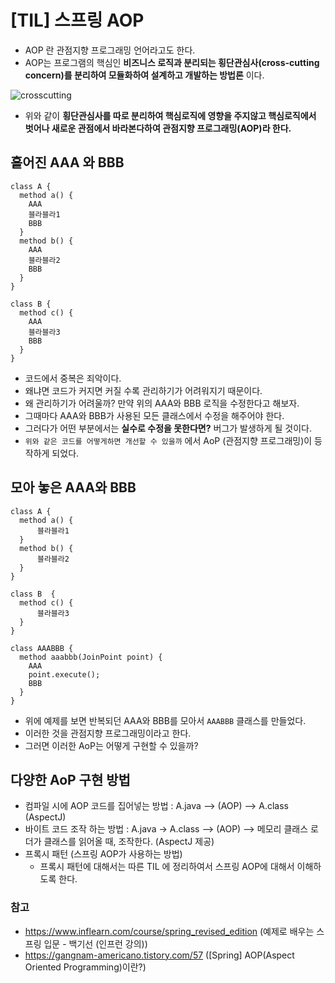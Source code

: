 
# [TIL] 스프링 AOP

* AOP 란 관점지향 프로그래밍 언어라고도 한다.
* AOP는 프로그램의 핵심인 __비즈니스 로직과 분리되는 횡단관심사(cross-cutting concern)를 분리하여 모듈화하여 설계하고 개발하는 방법론__
이다.

![crosscutting](../static/spring/apo-crosscutting.png)

* 위와 같이 __횡단관심사를 따로 분리하여 핵심로직에 영향을 주지않고 핵심로직에서 벗어나 새로운 관점에서 바라본다하여 관점지향 프로그래밍(AOP)라 한다.__

## 흩어진 AAA 와 BBB

```
class A {
  method a() {
    AAA
    블라블라1
    BBB
  }
  method b() {
    AAA
    블라블라2
    BBB
  }
}

class B {
  method c() {
    AAA
    블라블라3
    BBB
  }
}
```

* 코드에서 중복은 죄악이다.
* 왜냐면 코드가 커지면 커질 수록 관리하기가 어려워지기 때문이다.
* 왜 관리하기가 어려울까? 만약 위의 AAA와 BBB 로직을 수정한다고 해보자.
* 그때마다 AAA와 BBB가 사용된 모든 클래스에서 수정을 해주어야 한다.
* 그러다가 어떤 부분에서는 __실수로 수정을 못한다면?__ 버그가 발생하게 될 것이다.
* `위와 같은 코드를 어떻게하면 개선할 수 있을까` 에서 AoP (관점지향 프로그래밍)이 등작하게 되었다.

## 모아 놓은 AAA와 BBB

```
class A {
  method a() {
      블라블라1
  }
  method b() {
      블라블라2
  }
}

class B  {
  method c() {
      블라블라3
  }
}

class AAABBB {
  method aaabbb(JoinPoint point) {
    AAA
    point.execute();
    BBB
  }
}
```

* 위에 예제를 보면 반복되던 AAA와 BBB를 모아서 `AAABBB` 클래스를 만들었다.
* 이러한 것을 관점지향 프로그래밍이라고 한다.
* 그러면 이러한 AoP는 어떻게 구현할 수 있을까?

## 다양한 AoP 구현 방법

* 컴파일 시에 AOP 코드를 집어넣는 방법 : A.java --> (AOP) --> A.class (AspectJ)
* 바이트 코드 조작 하는 방법 : A.java -> A.class --> (AOP) --> 메모리
클래스 로더가 클래스를 읽어올 때, 조작한다. (AspectJ 제공)
* 프록시 패턴 (스프링 AOP가 사용하는 방법)
  * 프록시 패턴에 대해서는 따른 TIL 에 정리하여서 스프링 AOP에 대해서 이해하도록 한다.

### 참고

* https://www.inflearn.com/course/spring_revised_edition (예제로 배우는 스프링 입문 - 백기선 (인프런 강의))
* https://gangnam-americano.tistory.com/57 ([Spring] AOP(Aspect Oriented Programming)이란?)
